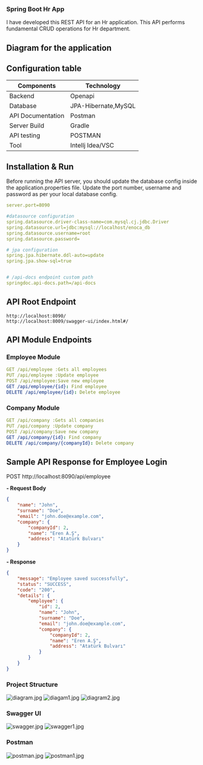 ### Spring Boot Hr App
I have developed this REST API for
an Hr application. This API performs fundamental CRUD operations for Hr department.
## Diagram for the application
## Configuration table
| Components        | Technology          |
|-------------------|---------------------|
| Backend           | Openapi             |
| Database          | JPA-Hibernate,MySQL |
| API Documentation | Postman             |
| Server Build      | Gradle              |
| API testing       | POSTMAN             |
| Tool              | Intellj Idea/VSC    |

## Installation & Run
Before running the API server, you should update the database config inside the application.properties file.
Update the port number, username and password as per your local database config.

```yaml
server.port=8090

#datasource configuration
spring.datasource.driver-class-name=com.mysql.cj.jdbc.Driver
spring.datasource.url=jdbc:mysql://localhost/enoca_db
spring.datasource.username=root
spring.datasource.password=

# jpa configuration
spring.jpa.hibernate.ddl-auto=update
spring.jpa.show-sql=true


# /api-docs endpoint custom path
springdoc.api-docs.path=/api-docs

```
## API Root Endpoint
    http://localhost:8090/
	http://localhost:8009/swagger-ui/index.html#/
## API Module Endpoints
### Employee Module

```yaml
GET /api/employee :Gets all employees
PUT /api/employee :Update employee
POST /api/employee:Save new employee
GET /api/employee/{id}: Find employee
DELETE /api/employee/{id}: Delete employee
```

### Company Module

```yaml
GET /api/company :Gets all companies
PUT /api/company :Update company
POST /api/company:Save new company
GET /api/company/{id}: Find company
DELETE /api/company/{companyId}: Delete company
```
## Sample API Response for Employee Login

POST   http://localhost:8090/api/employee

**- Request Body**
```json
{
    "name": "John",
    "surname": "Doe",
    "email": "john.doe@example.com",
    "company": {
        "companyId": 2,
        "name": "Eren A.Ş",
        "address": "Atatürk Bulvarı"
    }
}
```
**- Response**

```json
{
    "message": "Employee saved successfully",
    "status": "SUCCESS",
    "code": "200",
    "details": {
        "employee": {
            "id": 2,
            "name": "John",
            "surname": "Doe",
            "email": "john.doe@example.com",
            "company": {
                "companyId": 2,
                "name": "Eren A.Ş",
                "address": "Atatürk Bulvarı"
            }
        }
    }
}
```

### Project Structure
![diagram.jpg](src%2Fmain%2Fresources%2Fstatic%2Fdiagram.jpg)
![diagam1.jpg](src%2Fmain%2Fresources%2Fstatic%2Fdiagam1.jpg)
![diagram2.jpg](src%2Fmain%2Fresources%2Fstatic%2Fdiagram2.jpg)
### Swagger UI
![swagger.jpg](src%2Fmain%2Fresources%2Fstatic%2Fswagger.jpg)
![swagger1.jpg](src%2Fmain%2Fresources%2Fstatic%2Fswagger1.jpg)
### Postman
![postman.jpg](src%2Fmain%2Fresources%2Fstatic%2Fpostman.jpg)
![postman1.jpg](src%2Fmain%2Fresources%2Fstatic%2Fpostman1.jpg)

